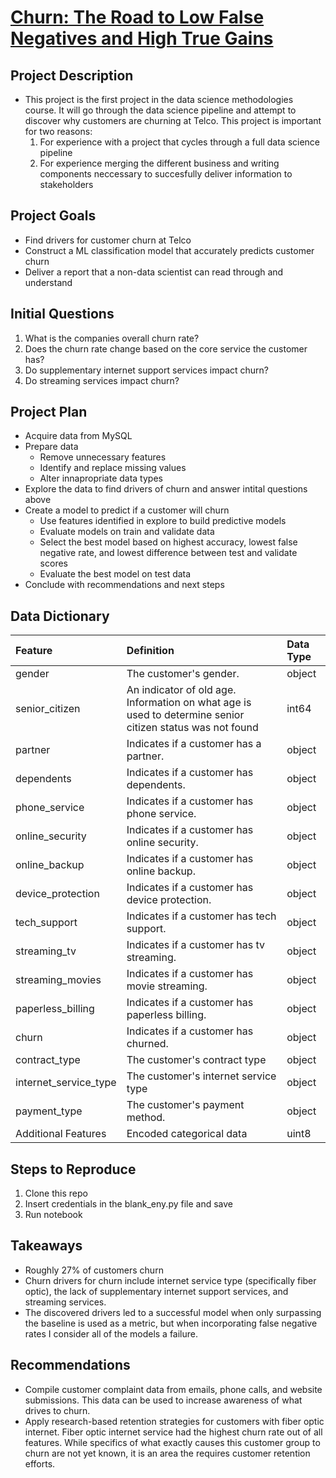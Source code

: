 # [Churn: The Road to Low False Negatives and High True Gains](https://public.tableau.com/app/profile/aaronmvmoore/viz/DataStorytelling-Telco/TelcoChurn)

## Project Description
- This project is the first project in the data science methodologies course. It will go through the data science pipeline and attempt to discover why customers are churning at Telco. This project is important for two reasons:
  1. For experience with a project that cycles through a full data science pipeline
  2. For experience merging the different business and writing components neccessary to succesfully deliver information to stakeholders

## Project Goals
- Find drivers for customer churn at Telco
- Construct a ML classification model that accurately predicts customer churn
- Deliver a report that a non-data scientist can read through and understand 

## Initial Questions
1. What is the companies overall churn rate?
2. Does the churn rate change based on the core service the customer has?
3. Do supplementary internet support services impact churn?
4. Do streaming services impact churn?

## Project Plan
- Acquire data from MySQL
- Prepare data
  - Remove unnecessary features
  - Identify and replace missing values
  - Alter innapropriate data types
- Explore the data to find drivers of churn and answer intital questions above
- Create a model to predict if a customer will churn
  - Use features identified in explore to build predictive models
  - Evaluate models on train and validate data
  - Select the best model based on highest accuracy, lowest false negative rate, and lowest difference between test and validate scores
  - Evaluate the best model on test data
- Conclude with recommendations and next steps

## Data Dictionary
| Feature | Definition | Data Type |
|:--------|:-----------|:----------|
| gender | The customer's gender. | object |
| senior_citizen | An indicator of old age. Information on what age is used to determine senior citizen status was not found | int64 |
| partner | Indicates if a customer has a partner. | object |
| dependents | Indicates if a customer has dependents. | object |
| phone_service | Indicates if a customer has phone service. | object |
| online_security | Indicates if a customer has online security.| object |
| online_backup | Indicates if a customer has online backup. | object |
| device_protection | Indicates if a customer has device protection. | object |
| tech_support | Indicates if a customer has tech support. | object |
| streaming_tv | Indicates if a customer has tv streaming. | object |
| streaming_movies | Indicates if a customer has movie streaming. | object |
| paperless_billing | Indicates if a customer has paperless billing. | object |
| churn | Indicates if a customer has churned. | object |
| contract_type | The customer's contract type| object |
| internet_service_type | The customer's internet service type| object |
| payment_type | The customer's payment method.| object |
|Additional Features|Encoded categorical data| uint8 |

## Steps to Reproduce
1. Clone this repo
2. Insert credentials in the blank_eny.py file and save
3. Run notebook

## Takeaways
- Roughly 27% of customers churn
- Churn drivers for churn include internet service type (specifically fiber optic), the lack of supplementary internet support services, and streaming services. 
- The discovered drivers led to a successful model when only surpassing the baseline is used as a metric, but when incorporating false negative rates I consider all of the models a failure. 

## Recommendations
- Compile customer complaint data from emails, phone calls, and website submissions. This data can be used to increase awareness of what drives to churn.
- Apply research-based retention strategies for customers with fiber optic internet. Fiber optic internet service had the highest churn rate out of all features. While specifics of what exactly causes this customer group to churn are not yet known, it is an area the requires customer retention efforts.
